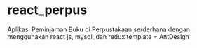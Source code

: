 # react_perpus

Aplikasi Peminjaman Buku di Perpustakaan serderhana dengan menggunakan react js, mysql, dan redux
template = AntDesign
